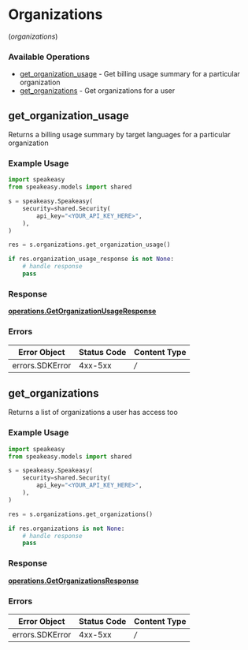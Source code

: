 # Organizations
(*organizations*)

### Available Operations

* [get_organization_usage](#get_organization_usage) - Get billing usage summary for a particular organization
* [get_organizations](#get_organizations) - Get organizations for a user

## get_organization_usage

Returns a billing usage summary by target languages for a particular organization

### Example Usage

```python
import speakeasy
from speakeasy.models import shared

s = speakeasy.Speakeasy(
    security=shared.Security(
        api_key="<YOUR_API_KEY_HERE>",
    ),
)

res = s.organizations.get_organization_usage()

if res.organization_usage_response is not None:
    # handle response
    pass

```


### Response

**[operations.GetOrganizationUsageResponse](../../models/operations/getorganizationusageresponse.md)**
### Errors

| Error Object    | Status Code     | Content Type    |
| --------------- | --------------- | --------------- |
| errors.SDKError | 4xx-5xx         | */*             |

## get_organizations

Returns a list of organizations a user has access too

### Example Usage

```python
import speakeasy
from speakeasy.models import shared

s = speakeasy.Speakeasy(
    security=shared.Security(
        api_key="<YOUR_API_KEY_HERE>",
    ),
)

res = s.organizations.get_organizations()

if res.organizations is not None:
    # handle response
    pass

```


### Response

**[operations.GetOrganizationsResponse](../../models/operations/getorganizationsresponse.md)**
### Errors

| Error Object    | Status Code     | Content Type    |
| --------------- | --------------- | --------------- |
| errors.SDKError | 4xx-5xx         | */*             |
